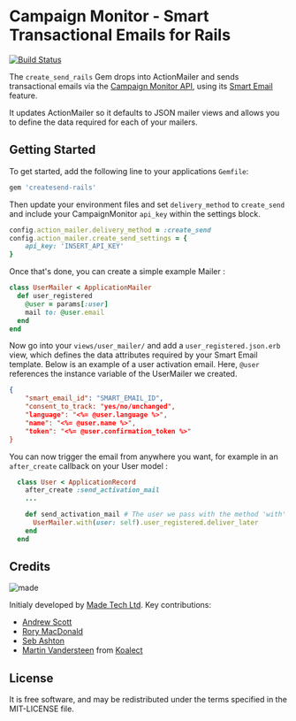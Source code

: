 # Campaign Monitor - Smart Transactional Emails for Rails

[![Build Status](https://travis-ci.org/madetech/createsend-rails.svg?branch=master)](https://travis-ci.org/madetech/createsend-rails)


The `create_send_rails` Gem drops into ActionMailer and sends transactional emails via the [Campaign Monitor API](https://www.campaignmonitor.com/api/), using its [Smart Email](https://www.campaignmonitor.com/api/transactional/#send_a_smart_email) feature.

It updates ActionMailer so it defaults to JSON mailer views and allows you to define the data required for each of your mailers.

## Getting Started

To get started, add the following line to your applications `Gemfile`:

```ruby
gem 'createsend-rails'
```
Then update your environment files and set `delivery_method` to `create_send` and include your CampaignMonitor `api_key` within the settings block.

```ruby
config.action_mailer.delivery_method = :create_send
config.action_mailer.create_send_settings = {
    api_key: 'INSERT_API_KEY'
}
```

Once that's done, you can create a simple example Mailer :
```ruby
class UserMailer < ApplicationMailer
  def user_registered
    @user = params[:user]
    mail to: @user.email
  end
end

```

Now go into your `views/user_mailer/` and add a `user_registered.json.erb` view, which defines the data attributes required by your Smart Email template. Below is an example of a user activation email. Here, `@user` references the instance variable of the UserMailer we created.

```json
{
    "smart_email_id": "SMART_EMAIL_ID",
    "consent_to_track: "yes/no/unchanged",
    "language": "<%= @user.language %>",
    "name": "<%= @user.name %>",
    "token": "<%= @user.confirmation_token %>"
}
```

You can now trigger the email from anywhere you want, for example in an `after_create` callback on your User model :
```ruby
  class User < ApplicationRecord 
    after_create :send_activation_mail
    ...

    def send_activation_mail # The user we pass with the method 'with' is the one we receive in the mailer through params[:user]
      UserMailer.with(user: self).user_registered.deliver_later
    end
  end
```

## Credits

![made](https://s3-eu-west-1.amazonaws.com/made-assets/googleapps/google-apps.png)

Initialy developed by [Made Tech Ltd](https://www.madetech.com/). Key contributions:


* [Andrew Scott](https://github.com/askl56)
* [Rory MacDonald](https://github.com/rorymacdonald)
* [Seb Ashton](https://github.com/SebAshton)
* [Martin Vandersteen](https://github.com/MartinVandersteen) from [Koalect](https://www.koalect.com/)


## License
It is free software, and may be redistributed under the terms specified in the MIT-LICENSE file.

